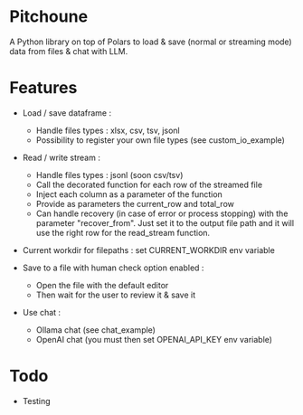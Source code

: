 # Pitchoune

A Python library on top of Polars to load & save (normal or streaming mode) data from files & chat with LLM.

# Features

- Load / save dataframe :
    - Handle files types : xlsx, csv, tsv, jsonl
    - Possibility to register your own file types (see custom_io_example)

- Read / write stream :
    - Handle files types : jsonl (soon csv/tsv)
    - Call the decorated function for each row of the streamed file
    - Inject each column as a parameter of the function
    - Provide as parameters the current_row and total_row
    - Can handle recovery (in case of error or process stopping) with the parameter "recover_from".
      Just set it to the output file path and it will use the right row for the read_stream function.

- Current workdir for filepaths : set CURRENT_WORKDIR env variable

- Save to a file with human check option enabled :
    - Open the file with the default editor
    - Then wait for the user to review it & save it

- Use chat :
    - Ollama chat (see chat_example)
    - OpenAI chat (you must then set OPENAI_API_KEY env variable)

# Todo

- Testing

